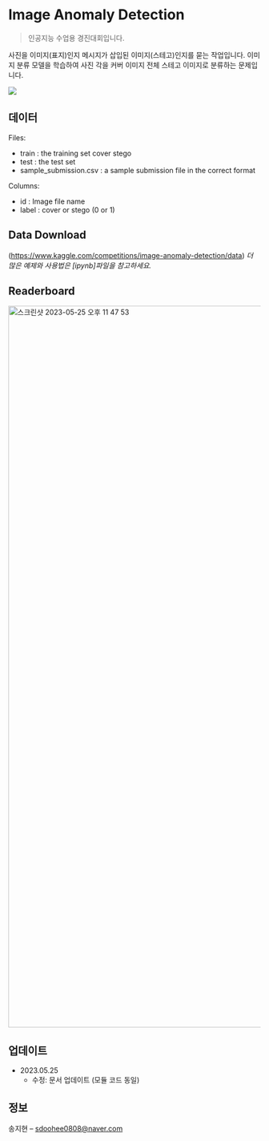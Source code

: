 # Image Anomaly Detection
> 인공지능 수업용 경진대회입니다.

사진을 이미지(표지)인지 메시지가 삽입된 이미지(스테고)인지를 묻는 작업입니다.
이미지 분류 모델을 학습하여 사진 각을 커버 이미지 전체 스테고 이미지로 분류하는 문제입니다.

![](../header.png)

## 데이터

Files:
- train : the training set cover stego
- test : the test set
- sample_submission.csv : a sample submission file in the correct format

Columns:

- id : Image file name
- label : cover or stego (0 or 1)

## Data Download
(https://www.kaggle.com/competitions/image-anomaly-detection/data)
_더 많은 예제와 사용법은 [ipynb]파일을 참고하세요._

## Readerboard
<img width="1440" alt="스크린샷 2023-05-25 오후 11 47 53" src="https://github.com/sdoohee/project/assets/90372242/989e9995-2258-4cb6-a513-b41b0fdbfad4">


## 업데이트

* 2023.05.25
    * 수정: 문서 업데이트 (모듈 코드 동일)

## 정보

송지현 – sdoohee0808@naver.com


<!-- Markdown link & img dfn's -->
[npm-image]: https://img.shields.io/npm/v/datadog-metrics.svg?style=flat-square
[npm-url]: https://npmjs.org/package/datadog-metrics
[npm-downloads]: https://img.shields.io/npm/dm/datadog-metrics.svg?style=flat-square
[travis-image]: https://img.shields.io/travis/dbader/node-datadog-metrics/master.svg?style=flat-square
[travis-url]: https://travis-ci.org/dbader/node-datadog-metrics
[wiki]: https://github.com/yourname/yourproject/wiki
